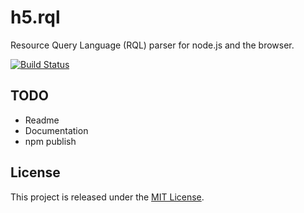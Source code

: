 # h5.rql

Resource Query Language (RQL) parser for node.js and the browser.

[![Build Status](https://travis-ci.org/morkai/h5.rql.png?branch=master)](https://travis-ci.org/morkai/h5.rql)

## TODO

  - Readme
  - Documentation
  - npm publish

## License

This project is released under the
[MIT License](https://raw.github.com/morkai/h5.rql/master/license.md).
